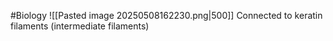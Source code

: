 #Biology 
![[Pasted image 20250508162230.png|500]]
Connected to keratin filaments (intermediate filaments)